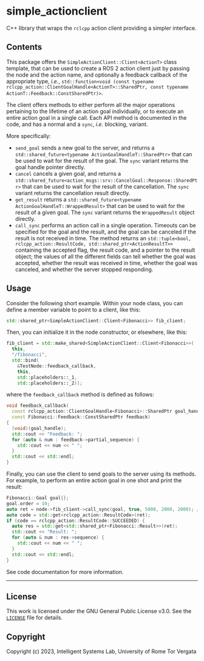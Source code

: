 # simple_actionclient

C++ library that wraps the `rclcpp` action client providing a simpler interface.

## Contents

This package offers the `SimpleActionClient::Client<ActionT>` class template, that can be used to create a ROS 2 action client just by passing the node and the action name, and optionally a feedback callback of the appropriate type, *i.e.*, `std::function<void (const typename rclcpp_action::ClientGoalHandle<ActionT>::SharedPtr, const typename ActionT::Feedback::ConstSharedPtr)>`.

The client offers methods to either perform all the major operations pertaining to the lifetime of an action goal individually, or to execute an entire action goal in a single call. Each API method is documented in the code, and has a normal and a `sync`, *i.e.* blocking, variant.

More specifically:

- `send_goal` sends a new goal to the server, and returns a `std::shared_future<typename ActionGoalHandleT::SharedPtr>` that can be used to wait for the result of the goal. The `sync` variant returns the goal handle pointer directly.
- `cancel` cancels a given goal, and returns a `std::shared_future<action_msgs::srv::CancelGoal::Response::SharedPtr>` that can be used to wait for the result of the cancellation. The `sync` variant returns the cancellation result directly.
- `get_result` returns a `std::shared_future<typename ActionGoalHandleT::WrappedResult>` that can be used to wait for the result of a given goal. The `sync` variant returns the `WrappedResult` object directly.
- `call_sync` performs an action call in a single operation. Timeouts can be specified for the goal and the result, and the goal can be canceled if the result is not received in time. The method returns an `std::tuple<bool, rclcpp_action::ResultCode, std::shared_ptr<ActionResultT>>` containing the accepted flag, the result code, and a pointer to the result object; the values of all the different fields can tell whether the goal was accepted, whether the result was received in time, whether the goal was canceled, and whether the server stopped responding.

## Usage

Consider the following short example. Within your node class, you can define a member variable to point to a client, like this:

```cpp
std::shared_ptr<SimpleActionClient::Client<Fibonacci>> fib_client;
```

Then, you can initialize it in the node constructor, or elsewhere, like this:

```cpp
fib_client = std::make_shared<SimpleActionClient::Client<Fibonacci>>(
  this,
  "/fibonacci",
  std::bind(
    &TestNode::feedback_callback,
    this,
    std::placeholders::_1,
    std::placeholders::_2));
```

where the `feedback_callback` method is defined as follows:

```cpp
void feedback_callback(
  const rclcpp_action::ClientGoalHandle<Fibonacci>::SharedPtr goal_handle,
  const Fibonacci::Feedback::ConstSharedPtr feedback)
{
  (void)(goal_handle);
  std::cout << "Feedback: ";
  for (auto & num : feedback->partial_sequence) {
    std::cout << num << " ";
  }
  std::cout << std::endl;
}
```

Finally, you can use the client to send goals to the server using its methods. For example, to perform an entire action goal in one shot and print the result:

```cpp
Fibonacci::Goal goal{};
goal.order = 10;
auto ret = node->fib_client->call_sync(goal, true, 5000, 2000, 2000); // Notice all the timeouts for the different phases of the action goal
auto code = std::get<rclcpp_action::ResultCode>(ret);
if (code == rclcpp_action::ResultCode::SUCCEEDED) {
  auto res = std::get<std::shared_ptr<Fibonacci::Result>>(ret);
  std::cout << "Result: ";
  for (auto & num : res->sequence) {
    std::cout << num << " ";
  }
  std::cout << std::endl;
}
```

See code documentation for more information.

---

## License

This work is licensed under the GNU General Public License v3.0. See the [`LICENSE`](LICENSE) file for details.

## Copyright

Copyright (c) 2023, Intelligent Systems Lab, University of Rome Tor Vergata

